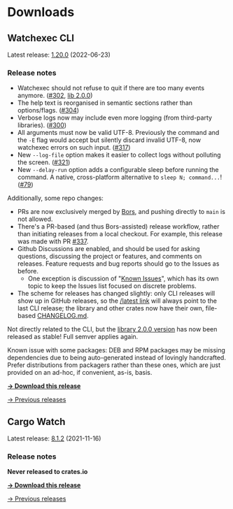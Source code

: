 # Downloads

## Watchexec CLI

Latest release: [1.20.0](./watchexec/1.20.0/index.md) (2022-06-23)

### Release notes

<ul dir="auto">
<li>Watchexec should not refuse to quit if there are too many events anymore. (<a class="issue-link js-issue-link" data-error-text="Failed to load title" data-id="1268153992" data-permission-text="Title is private" data-url="https://github.com/watchexec/watchexec/issues/302" data-hovercard-type="pull_request" data-hovercard-url="/watchexec/watchexec/pull/302/hovercard" href="https://github.com/watchexec/watchexec/pull/302">#302</a>, <a href="https://github.com/watchexec/watchexec/blob/main/crates/lib/CHANGELOG.md#v200-2022-06-17">lib 2.0.0</a>)</li>
<li>The help text is reorganised in semantic sections rather than options/flags. (<a class="issue-link js-issue-link" data-error-text="Failed to load title" data-id="1268186947" data-permission-text="Title is private" data-url="https://github.com/watchexec/watchexec/issues/304" data-hovercard-type="pull_request" data-hovercard-url="/watchexec/watchexec/pull/304/hovercard" href="https://github.com/watchexec/watchexec/pull/304">#304</a>)</li>
<li>Verbose logs now may include even more logging (from third-party libraries). (<a class="issue-link js-issue-link" data-error-text="Failed to load title" data-id="1263061262" data-permission-text="Title is private" data-url="https://github.com/watchexec/watchexec/issues/300" data-hovercard-type="pull_request" data-hovercard-url="/watchexec/watchexec/pull/300/hovercard" href="https://github.com/watchexec/watchexec/pull/300">#300</a>)</li>
<li>All arguments must now be valid UTF-8. Previously the command and the <code class="notranslate">-E</code> flag would accept but silently discard invalid UTF-8, now watchexec errors on such input. (<a class="issue-link js-issue-link" data-error-text="Failed to load title" data-id="1273357615" data-permission-text="Title is private" data-url="https://github.com/watchexec/watchexec/issues/317" data-hovercard-type="pull_request" data-hovercard-url="/watchexec/watchexec/pull/317/hovercard" href="https://github.com/watchexec/watchexec/pull/317">#317</a>)</li>
<li>New <code class="notranslate">--log-file</code> option makes it easier to collect logs without polluting the screen. (<a class="issue-link js-issue-link" data-error-text="Failed to load title" data-id="1273684138" data-permission-text="Title is private" data-url="https://github.com/watchexec/watchexec/issues/321" data-hovercard-type="pull_request" data-hovercard-url="/watchexec/watchexec/pull/321/hovercard" href="https://github.com/watchexec/watchexec/pull/321">#321</a>)</li>
<li>New <code class="notranslate">--delay-run</code> option adds a configurable sleep before running the command. A native, cross-platform alternative to <code class="notranslate">sleep N; command...</code>! (<a class="issue-link js-issue-link" data-error-text="Failed to load title" data-id="308561423" data-permission-text="Title is private" data-url="https://github.com/watchexec/watchexec/issues/79" data-hovercard-type="issue" data-hovercard-url="/watchexec/watchexec/issues/79/hovercard" href="https://github.com/watchexec/watchexec/issues/79">#79</a>)</li>
</ul>
<p dir="auto">Additionally, some repo changes:</p>
<ul dir="auto">
<li>PRs are now exclusively merged by <a href="https://bors.tech" rel="nofollow">Bors</a>, and pushing directly to <code class="notranslate">main</code> is not allowed.</li>
<li>There's a PR-based (and thus Bors-assisted) release workflow, rather than initiating releases from a local checkout. For example, this release was made with PR <a class="issue-link js-issue-link" data-error-text="Failed to load title" data-id="1282136554" data-permission-text="Title is private" data-url="https://github.com/watchexec/watchexec/issues/337" data-hovercard-type="pull_request" data-hovercard-url="/watchexec/watchexec/pull/337/hovercard" href="https://github.com/watchexec/watchexec/pull/337">#337</a>.</li>
<li>Github Discussions are enabled, and should be used for asking questions, discussing the project or features, and comments on releases. Feature requests and bug reports should go to the Issues as before.
<ul dir="auto">
<li>One exception is discussion of "<a href="https://github.com/watchexec/watchexec/discussions/332" data-hovercard-type="discussion" data-hovercard-url="/watchexec/watchexec/discussions/332/hovercard">Known Issues</a>", which has its own topic to keep the Issues list focused on discrete problems.</li>
</ul>
</li>
<li>The scheme for releases has changed slightly: only CLI releases will show up in GitHub releases, so the <a href="https://github.com/watchexec/watchexec/releases/latest">/latest link</a> will always point to the last CLI release; the library and other crates now have their own, file-based <a href="https://github.com/watchexec/watchexec/blob/main/crates/lib/CHANGELOG.md">CHANGELOG.md</a>.</li>
</ul>
<p dir="auto">Not directly related to the CLI, but the <a href="https://docs.rs/watchexec" rel="nofollow">library 2.0.0 version</a> has now been released as stable! Full semver applies again.</p>
<p dir="auto">Known issue with some packages: DEB and RPM packages may be missing dependencies due to being auto-generated instead of lovingly handcrafted. Prefer distributions from packagers rather than these ones, which are just provided on an ad-hoc, if convenient, as-is, basis.</p>

**[→ Download this release](./watchexec/1.20.0/index.md)**

[→ Previous releases](./watchexec/index.md)

## Cargo Watch

Latest release: [8.1.2](./cargo-watch/8.1.2/index.md) (2021-11-16)

### Release notes

<p dir="auto"><strong>Never released to crates.io</strong></p>

**[→ Download this release](./cargo-watch/8.1.2/index.md)**

[→ Previous releases](./cargo-watch/index.md)

